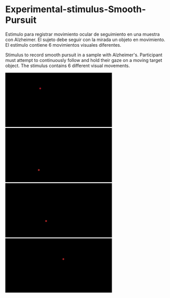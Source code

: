 # Experimental-stimulus-Smooth-Pursuit
Estimulo para registrar movimiento ocular de seguimiento en una muestra con Alzheimer. El sujeto debe seguir con la mirada un objeto en movimiento. El estímulo contiene 6 movimientos visuales diferentes.

Stimulus to record smooth pursuit in a sample with Alzheimer's. Participant must attempt to continuously follow and hold their gaze on a moving target object. The stimulus contains 6 different visual movements.

![GIF1](https://github.com/GCMacarena/Experimental-stimulus-Smooth-Pursuit/blob/main/estimulogif1.gif) ![GIF2](https://github.com/GCMacarena/Experimental-stimulus-Smooth-Pursuit/blob/main/estimulogif2.gif)
![GIF3](https://github.com/GCMacarena/Experimental-stimulus-Smooth-Pursuit/blob/main/estimulogif3.gif) ![GIF4](https://github.com/GCMacarena/Experimental-stimulus-Smooth-Pursuit/blob/main/estimulogif4.gif)


